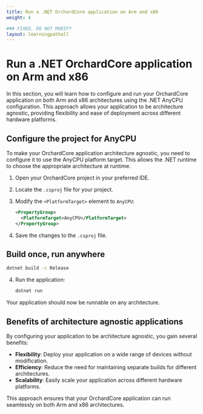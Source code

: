 ```yaml
---
title: Run a .NET OrchardCore application on Arm and x86
weight: 4

### FIXED, DO NOT MODIFY
layout: learningpathall
---
```


# Run a .NET OrchardCore application on Arm and x86

In this section, you will learn how to configure and run your OrchardCore application on both Arm and x86 architectures using the .NET AnyCPU configuration. This approach allows your application to be architecture agnostic, providing flexibility and ease of deployment across different hardware platforms.

## Configure the project for AnyCPU

To make your OrchardCore application architecture agnostic, you need to configure it to use the AnyCPU platform target. This allows the .NET runtime to choose the appropriate architecture at runtime.

1. Open your OrchardCore project in your preferred IDE.
2. Locate the `.csproj` file for your project.
3. Modify the `<PlatformTarget>` element to `AnyCPU`:

   ```xml
   <PropertyGroup>
     <PlatformTarget>AnyCPU</PlatformTarget>
   </PropertyGroup>
   ```

4. Save the changes to the `.csproj` file.

## Build once, run anywhere

   ```bash
   dotnet build -c Release
   ```

4. Run the application:

   ```bash
   dotnet run
   ```

Your application should now be runnable on any architecture.

## Benefits of architecture agnostic applications

By configuring your application to be architecture agnostic, you gain several benefits:

- **Flexibility**: Deploy your application on a wide range of devices without modification.
- **Efficiency**: Reduce the need for maintaining separate builds for different architectures.
- **Scalability**: Easily scale your application across different hardware platforms.

This approach ensures that your OrchardCore application can run seamlessly on both Arm and x86 architectures.